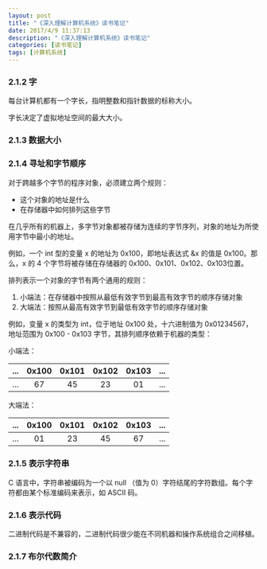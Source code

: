 ```yaml
---
layout: post
title: "《深入理解计算机系统》读书笔记"
date: 2017/4/9 11:37:13 
description: "《深入理解计算机系统》读书笔记"
categories: [读书笔记]
tags: [计算机系统]
---
```




### 2.1.2 字

每台计算机都有一个字长，指明整数和指针数据的标称大小。

字长决定了虚拟地址空间的最大大小。

### 2.1.3 数据大小



### 2.1.4 寻址和字节顺序 

对于跨越多个字节的程序对象，必须建立两个规则：

* 这个对象的地址是什么
* 在存储器中如何排列这些字节

在几乎所有的机器上，多字节对象都被存储为连续的字节序列，对象的地址为所使用字节中最小的地址。

例如，一个 int 型的变量 x 的地址为 0x100，即地址表达式 &x 的值是 0x100。那么，x 的 4 个字节将被存储在存储器的 0x100、0x101、0x102、0x103位置。

排列表示一个对象的字节有两个通用的规则：

1. 小端法：在存储器中按照从最低有效字节到最高有效字节的顺序存储对象
2. 大端法：按照从最高有效字节到最低有效字节的顺序存储对象

例如，变量 x 的类型为 int，位于地址 0x100 处，十六进制值为 0x01234567，地址范围为 0x100 - 0x103 字节，其排列顺序依赖于机器的类型：

小端法：

| ... | 0x100 | 0x101 | 0x102 | 0x103 | ... |
|:---:|:-----:|:-----:|:-----:|:-----:|:---:|
| ... |  67   |  45   |  23   |  01   | ... |

大端法：

| ... | 0x100 | 0x101 | 0x102 | 0x103 | ... |
|:---:|:-----:|:-----:|:-----:|:-----:|:---:|
| ... |  01   |  23   |  45   |  67   | ... |


### 2.1.5 表示字符串

C 语言中，字符串被编码为一个以 null （值为 0）字符结尾的字符数组。每个字符都由某个标准编码来表示，如 ASCII 码。


### 2.1.6 表示代码

二进制代码是不兼容的，二进制代码很少能在不同机器和操作系统组合之间移植。


### 2.1.7 布尔代数简介


